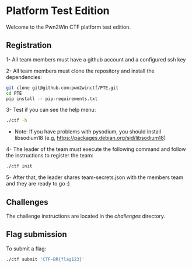 # Platform Test Edition

Welcome to the Pwn2Win CTF platform test edition.

## Registration

1- All team members must have a github account and a configured ssh key

2- All team members must clone the repository and install the dependencies:
```bash
git clone git@github.com:pwn2winctf/PTE.git
cd PTE
pip install -r pip-requirements.txt
```

3- Test if you can see the help menu:
```bash
./ctf -h
```
- Note: If you have problems with pysodium, you should install libsodium18 (e.g, https://packages.debian.org/sid/libsodium18)

4- The leader of the team must execute the following command and follow the instructions to register the team:
```bash
./ctf init
```

5- After that, the leader shares team-secrets.json with the members team and they are ready to go :)

## Challenges

The challenge instructions are located in the *challenges* directory.

## Flag submission

To submit a flag:
```bash
./ctf submit 'CTF-BR{flag123}'
```
